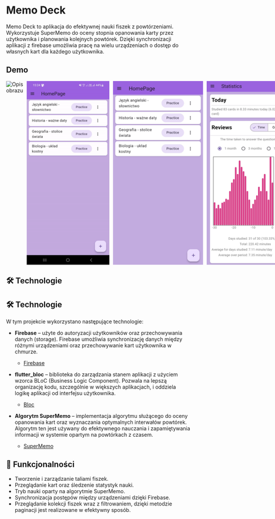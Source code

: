 # Memo Deck
Memo Deck to aplikacja do efektywnej nauki fiszek z powtórzeniami. Wykorzystuje SuperMemo do oceny stopnia opanowania karty przez użytkownika i planowania kolejnych powtórek. Dzięki synchronizacji aplikacji z firebase umożliwia pracę na wielu urządzeniach o dostęp do własnych kart dla każdego użytkownika.

## Demo
<div style="display: flex; align-items: center;">
  <img src="Images/Home.gif" alt="Opis obrazu" height="500" style="margin-right: 10px;">
  <img src="Images/quiz.gif" alt="Opis obrazu" height="500" style="margin-right: 10px;">
  <img src="Images/HomePage_screenshot.jpg" alt="Opis obrazu" height="500" style="margin-right: 10px;">
  <img src="Images/Screenshot_20250312_162540.jpg" alt="Opis obrazu" height="500" style="margin-right: 10px;">
</div>

## 🛠 Technologie 
## 🛠 Technologie

W tym projekcie wykorzystano następujące technologie:

- **Firebase** – użyte do autoryzacji użytkowników oraz przechowywania danych (storage). Firebase umożliwia synchronizację danych między różnymi urządzeniami oraz przechowywanie kart użytkownika w chmurze.
  - [Firebase](https://firebase.google.com/)

- **flutter_bloc** – biblioteka do zarządzania stanem aplikacji z użyciem wzorca BLoC (Business Logic Component). Pozwala na lepszą organizację kodu, szczególnie w większych aplikacjach, i oddziela logikę aplikacji od interfejsu użytkownika.
  - [Bloc](https://pub.dev/packages/flutter_bloc)
- **Algorytm SuperMemo** – implementacja algorytmu służącego do oceny opanowania kart oraz wyznaczania optymalnych interwałów powtórek. Algorytm ten jest używany do efektywnego nauczania i zapamiętywania informacji w systemie opartym na powtórkach z czasem.
  - [SuperMemo](https://en.wikipedia.org/wiki/SuperMemo)


## 🎯 Funkcjonalności
- Tworzenie i zarządzanie taliami fiszek.
- Przeglądanie kart oraz śledzenie statystyk nauki.
- Tryb nauki oparty na algorytmie SuperMemo.
- Synchronizacja postępów między urządzeniami dzięki Firebase.
- Przeglądanie kolekcji fiszek wraz z filtrowaniem, dzięki metodzie paginacji jest realizowane w efektywny sposób.
